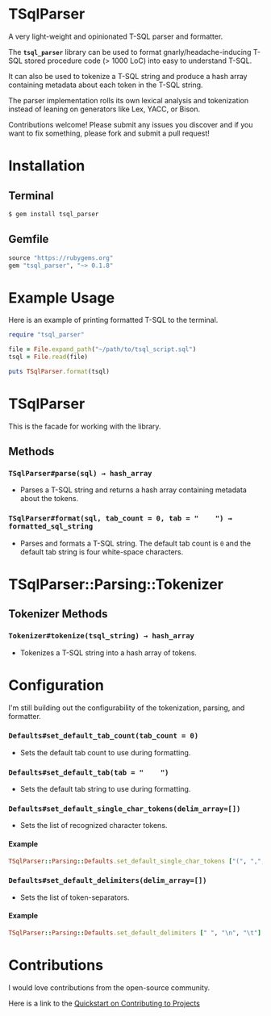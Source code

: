 # TSqlParser

A very light-weight and opinionated T-SQL parser and formatter.

The **`tsql_parser`** library can be used to format gnarly/headache-inducing T-SQL stored procedure code (> 1000 LoC) into easy to understand T-SQL. 

It can also be used to tokenize a T-SQL string and produce a hash array containing metadata about each token in the T-SQL string.

The parser implementation rolls its own lexical analysis and tokenization instead of leaning on generators like Lex, YACC, or Bison.

Contributions welcome! Please submit any issues you discover and if you want to fix something, please fork and submit a pull request!

# Installation

## Terminal

```bash
$ gem install tsql_parser
```

## Gemfile

```ruby
source "https://rubygems.org"
gem "tsql_parser", "~> 0.1.8"
```

# Example Usage

Here is an example of printing formatted T-SQL to the terminal.
```ruby
require "tsql_parser"

file = File.expand_path("~/path/to/tsql_script.sql")
tsql = File.read(file)

puts TSqlParser.format(tsql)
```

# TSqlParser

This is the facade for working with the library.

## Methods

### `TSqlParser#parse(sql) → hash_array`

- Parses a T-SQL string and returns a hash array containing metadata about the tokens.

### `TSqlParser#format(sql, tab_count = 0, tab = "    ") → formatted_sql_string`

- Parses and formats a T-SQL string. The default tab count is `0` and the default tab string is four white-space characters.

# TSqlParser::Parsing::Tokenizer

## Tokenizer Methods

### `Tokenizer#tokenize(tsql_string) → hash_array`

- Tokenizes a T-SQL string into a hash array of tokens.

# Configuration

I'm still building out the configurability of the tokenization, parsing, and formatter.

### `Defaults#set_default_tab_count(tab_count = 0)`

- Sets the default tab count to use during formatting.

### `Defaults#set_default_tab(tab = "    ")`

- Sets the default tab string to use during formatting.

### `Defaults#set_default_single_char_tokens(delim_array=[])`

- Sets the list of recognized character tokens.

#### Example
```ruby
TSqlParser::Parsing::Defaults.set_default_single_char_tokens ["(", ",", ")", "=", "+", "-", "%", "/", "*", "<", "!", ">", "'", "[", "]", ";"]
```

### `Defaults#set_default_delimiters(delim_array=[])`

* Sets the list of token-separators.

#### Example
```ruby
TSqlParser::Parsing::Defaults.set_default_delimiters [" ", "\n", "\t"]
```

# Contributions

I would love contributions from the open-source community. 

Here is a link to the [Quickstart on Contributing to Projects](https://docs.github.com/en/get-started/quickstart/contributing-to-projects)